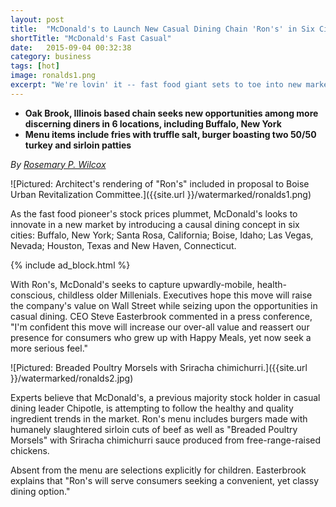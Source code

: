 ```yaml
---
layout: post
title:  "McDonald's to Launch New Casual Dining Chain 'Ron's' in Six Cities"
shortTitle: "McDonald's Fast Casual"
date:   2015-09-04 00:32:38
category: business
tags: [hot]
image: ronalds1.png
excerpt: "We're lovin' it -- fast food giant sets to toe into new market with casual dining concept 'Ron's'"
---
```


- __Oak Brook, Illinois based chain seeks new opportunities among more discerning diners in 6 locations, including Buffalo, New York__
- __Menu items include fries with truffle salt, burger boasting two 50/50 turkey and sirloin patties__

*By [Rosemary P. Wilcox](https://www.facebook.com/rosemarypwilcox)*

![Pictured: Architect's rendering of "Ron's" included in proposal to Boise Urban Revitalization Committee.]({{site.url }}/watermarked/ronalds1.png)

As the fast food pioneer's stock prices plummet, McDonald's looks to innovate in a new market by introducing a causal dining concept in six cities: Buffalo, New York; Santa Rosa, California; Boise, Idaho; Las Vegas, Nevada; Houston, Texas and New Haven, Connecticut.


{% include ad_block.html %}

With Ron's, McDonald's seeks to capture upwardly-mobile, health-conscious, childless older Millenials. Executives hope this move will raise the company's value on Wall Street while seizing upon the opportunities in casual dining. CEO Steve Easterbrook commented in a press conference, "I'm confident this move will increase our over-all value and reassert our presence for consumers who grew up with Happy Meals, yet now seek a more serious feel."


![Pictured: Breaded Poultry Morsels with Sriracha chimichurri.]({{site.url }}/watermarked/ronalds2.jpg)

Experts believe that McDonald's, a previous majority stock holder in casual dining leader Chipotle, is attempting to follow the healthy and quality ingredient trends in the market.  Ron's menu includes burgers made with humanely slaughtered sirloin cuts of beef as well as "Breaded Poultry Morsels" with Sriracha chimichurri sauce produced from free-range-raised chickens. 

Absent from the menu are selections explicitly for children.  Easterbrook explains that "Ron's will serve consumers seeking a convenient, yet classy dining option." 




 
